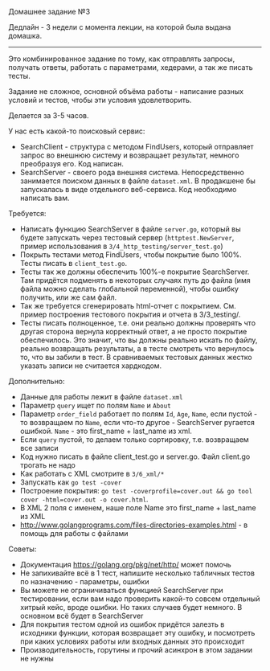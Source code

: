Домашнее задание №3

Дедлайн - 3 недели с момента лекции, на которой была выдана домашка.

---------

Это комбинированное задание по тому, как отправлять запросы, получать ответы, работать с параметрами, хедерами, а так же писать тесты.

Задание не сложное, основной объёма работы - написание разных условий и тестов, чтобы эти условия удовлетворить.

Делается за 3-5 часов.

У нас есть какой-то поисковый сервис:
* SearchClient - структура с методом FindUsers, который отправляет запрос во внешнюю систему и возвращает результат, немного преобразуя его. Код написан.
* SearchServer - своего рода внешняя система. Непосредственно занимается поиском данных в файле `dataset.xml`. В продакшене бы запускалась в виде отдельного веб-сервиса. Код необходимо написать вам.

Требуется:
* Написать функцию SearchServer в файле `server.go`, который вы будете запускать через тестовый сервер (`httptest.NewServer`, пример использования в `3/4_http_testing/server_test.go`)
* Покрыть тестами метод FindUsers, чтобы покрытие было 100%. Тесты писать в `client_test.go`.
* Тесты так же должны обеспечить 100%-е покрытие SearchServer. Там придётся подменять в некоторых случаях путь до файла (имя файла можно сделать глобальной переменной), чтобы ошибку получить, или же сам файл.
* Так же требуется сгенерировать html-отчет с покрытием. См. пример построения тестового покрытия и отчета в 3/3_testing/.
* Тесты писать полноценное, т.е. они реально должны проверять что другая сторона вернула корректный ответ, а не просто покрытие обеспечилось. Это значит, что вы должны реально искать по файлу, реально возвращать результаты, а в тесте смотреть что вернулось то, что вы забили в тест. В сравниваемых тестовых данных жестко указать записи не считается хардкодом.

Дополнительно:
* Данные для работы лежит в файле `dataset.xml`
* Параметр `query` ищет по полям `Name` и `About`
* Параметр `order_field` работает по полям `Id`, `Age`, `Name`, если пустой - то возвращаем по `Name`, если что-то другое - SearchServer ругается ошибкой. `Name` - это first_name + last_name из xml.
* Если `query` пустой, то делаем только сортировку, т.е. возвращаем все записи
* Код нужно писать в файле client_test.go и server.go. Файл client.go трогать не надо
* Как работать с XML смотрите в `3/6_xml/*`
* Запускать как `go test -cover`
* Построение покрытия: `go test -coverprofile=cover.out && go tool cover -html=cover.out -o cover.html`. 
* В XML 2 поля с именем, наше поле Name это first_name + last_name из XML
* http://www.golangprograms.com/files-directories-examples.html - в помощь для работы с файлами

Советы:
* Документация https://golang.org/pkg/net/http/ может помочь
* Не запихивайте всё в 1 тест, напишите несколько табличных тестов по назначению - параметры, ошибки
* Вы можете не ограничиваться функцией SearchServer при тестировании, если вам надо проверить какой-то совсем отдельный хитрый кейс, вроде ошибки. Но таких случаев будет немного. В основном всё будет в SearchServer
* Для покрытия тестом одной из ошибок придётся залезть в исходники функции, которая возвращает эту ошибку, и посмотреть при каких условиях работы или входных данных это происходит
* Производительность, горутины и прочий асинхрон в этом задании не нужны
